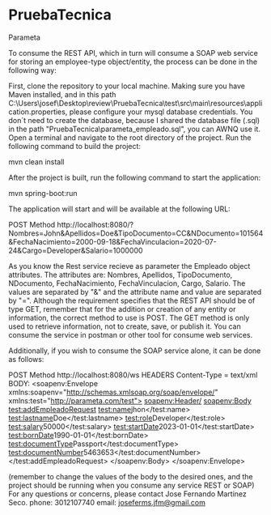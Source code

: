 # PruebaTecnica
Parameta

To consume the REST API, which in turn will consume a SOAP web service for storing an employee-type object/entity, the process can be done in the following way:

First, clone the repository to your local machine.
Making sure you have Maven installed, and in this path C:\Users\josef\Desktop\review\PruebaTecnica\test\src\main\resources\application.properties, please configure your mysql database credentials.
You don´t need to create the database, because I shared the database file (.sql) in the path "PruebaTecnica\parameta_empleado.sql", you can  AWNQ   use it.
Open a terminal and navigate to the root directory of the project.
Run the following command to build the project:

mvn clean install

After the project is built, run the following command to start the application:

mvn spring-boot:run

The application will start and will be available at the following URL:

POST Method
http://localhost:8080/?Nombres=John&Apellidos=Doe&TipoDocumento=CC&NDocumento=101564&FechaNacimiento=2000-09-18&FechaVinculacion=2020-07-24&Cargo=Developer&Salario=1000000

As you know the Rest service recieve as parameter the Empleado object attributes. The attributes are: Nombres, Apellidos, TipoDocumento, NDocumento, FechaNacimiento, FechaVinculacion, Cargo, Salario. The values are separated by "&" and the attribute name and value are separated by "=". 
Although the requirement specifies that the REST API should be of type GET, remember that for the addition or creation of any entity or information, the correct method to use is POST. The GET method is only used to retrieve information, not to create, save, or publish it.
You can consume the service in postman or other tool for consume web services.

Additionally, if you wish to consume the SOAP service alone, it can be done as follows:

POST Method
http://localhost:8080/ws
HEADERS
Content-Type = text/xml
BODY:
   <soapenv:Envelope xmlns:soapenv="http://schemas.xmlsoap.org/soap/envelope/" xmlns:test="http://parameta.com/test">
   <soapenv:Header/>
   <soapenv:Body>
      <test:addEmpleadoRequest>
         <test:name>jhon</test:name>
         <test:lastname>Doe</test:lastname>
         <test:role>Developer</test:role>
         <test:salary>50000</test:salary>
         <test:startDate>2023-01-01</test:startDate>
         <test:bornDate>1990-01-01</test:bornDate>
         <test:documentType>Passport</test:documentType>
         <test:documentNumber>5463653</test:documentNumber>
      </test:addEmpleadoRequest>
   </soapenv:Body>
</soapenv:Envelope>

(remember to change the values of the body to the desired ones, and the project should be running when you consume any service REST or SOAP)
For any questions or concerns, please contact Jose Fernando Martinez Seco.
phone: 3012107740
email: joseferms.jfm@gmail.com

